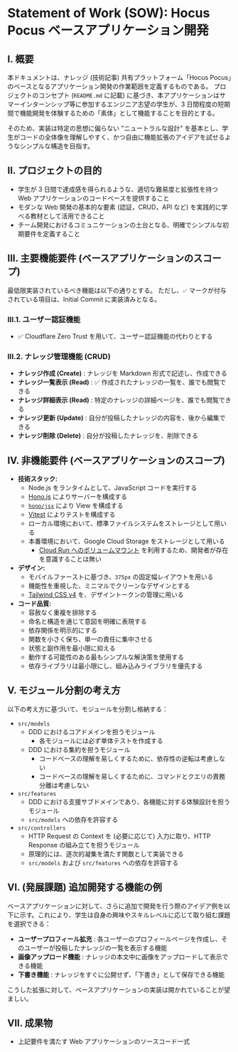 Statement of Work (SOW): Hocus Pocus ベースアプリケーション開発
===============================================================================

I. 概要
-------------------------------------------------------------------------------

本ドキュメントは、ナレッジ (技術記事) 共有プラットフォーム「Hocus Pocus」のベースとなるアプリケーション開発の作業範囲を定義するものである。
プロジェクトのコンセプト (`README.md` に記載) に基づき、本アプリケーションはサマーインターンシップ等に参加するエンジニア志望の学生が、3 日間程度の短期間で機能開発を体験するための「素体」として機能することを目的とする。

そのため、実装は特定の思想に偏らない "ニュートラルな設計" を基本とし、学生がコードの全体像を理解しやすく、かつ自由に機能拡張のアイデアを試せるようなシンプルな構造を目指す。


II. プロジェクトの目的
-------------------------------------------------------------------------------

- 学生が 3 日間で達成感を得られるような、適切な難易度と拡張性を持つ Web アプリケーションのコードベースを提供すること
- モダンな Web 開発の基本的な要素 (認証，CRUD，API など) を実践的に学べる教材として活用できること
- チーム開発におけるコミュニケーションの土台となる、明確でシンプルな初期要件を定義すること


III. 主要機能要件 (ベースアプリケーションのスコープ)
-------------------------------------------------------------------------------

最低限実装されているべき機能は以下の通りとする。
ただし、`✅` マークが付与されている項目は、Initial Commit に実装済みとなる。

### III.1. ユーザー認証機能

- ✅ Cloudflare Zero Trust を用いて、ユーザー認証機能の代わりとする

### III.2. ナレッジ管理機能 (CRUD)

- **ナレッジ作成 (Create)** : ナレッジを Markdown 形式で記述し、作成できる
- **ナレッジ一覧表示 (Read)** : ✅ 作成されたナレッジの一覧を、誰でも閲覧できる
- **ナレッジ詳細表示 (Read)** : 特定のナレッジの詳細ページを、誰でも閲覧できる
- **ナレッジ更新 (Update)** : 自分が投稿したナレッジの内容を、後から編集できる
- **ナレッジ削除 (Delete)** : 自分が投稿したナレッジを、削除できる


IV. 非機能要件 (ベースアプリケーションのスコープ)
-------------------------------------------------------------------------------

- **技術スタック:**
    - Node.js をランタイムとして、JavaScript コードを実行する
    - [Hono.js](https://hono.dev/) によりサーバーを構成する
    - [`hono/jsx`](https://hono.dev/docs/guides/jsx) により View を構成する
    - [Vitest](https://vitest.dev/) によりテストを構成する
    - ローカル環境において、標準ファイルシステムをストレージとして用いる
    - 本番環境において、Google Cloud Storage をストレージとして用いる
        - [Cloud Run へのボリュームマウント](https://cloud.google.com/run/docs/configuring/services/cloud-storage-volume-mounts?hl=ja) を利用するため、開発者が存在を意識することは無い
- **デザイン:**
    - モバイルファーストに基づき、`375px` の固定幅レイアウトを用いる
    - 機能性を重視した、ミニマルでクリーンなデザインとする
    - [Tailwind CSS v4](https://tailwindcss.com/) を、デザイントークンの管理に用いる
- **コード品質:**
    - 容赦なく重複を排除する
    - 命名と構造を通じて意図を明確に表現する
    - 依存関係を明示的にする
    - 関数を小さく保ち、単一の責任に集中させる
    - 状態と副作用を最小限に抑える
    - 動作する可能性のある最もシンプルな解決策を使用する
    - 依存ライブラリは最小限にし、組み込みライブラリを優先する


V. モジュール分割の考え方
-------------------------------------------------------------------------------

以下の考え方に基づいて、モジュールを分割し格納する：

- `src/models`
    - DDD におけるコアドメインを担うモジュール
        - 各モジュールには必ず単体テストを作成する
    - DDD における集約を担うモジュール
        - コードベースの理解を易しくするために、依存性の逆転は考慮しない
        - コードベースの理解を易しくするために、コマンドとクエリの責務分離は考慮しない
- `src/features`
    - DDD における支援サブドメインであり、各機能に対する体験設計を担うモジュール
    - `src/models` への依存を許容する
- `src/controllers`
    - HTTP Request の Context を (必要に応じて) 入力に取り、HTTP Response の組み立てを担うモジュール
    - 原理的には、逐次的凝集を満たす関数として実装できる
    - `src/models` および `src/features` への依存を許容する


VI. (発展課題) 追加開発する機能の例
-------------------------------------------------------------------------------

ベースアプリケーションに対して、さらに追加で開発を行う際のアイデア例を以下に示す。これにより、学生は自身の興味やスキルレベルに応じて取り組む課題を選択できる：

- **ユーザープロフィール拡充** : 各ユーザーのプロフィールページを作成し、そのユーザーが投稿したナレッジの一覧を表示する機能
- **画像アップロード機能** : ナレッジの本文中に画像をアップロードして表示できる機能
- **下書き機能** : ナレッジをすぐに公開せず、「下書き」として保存できる機能

こうした拡張に対して、ベースアプリケーションの実装は開かれていることが望ましい。


VII. 成果物
-------------------------------------------------------------------------------

- 上記要件を満たす Web アプリケーションのソースコード一式
